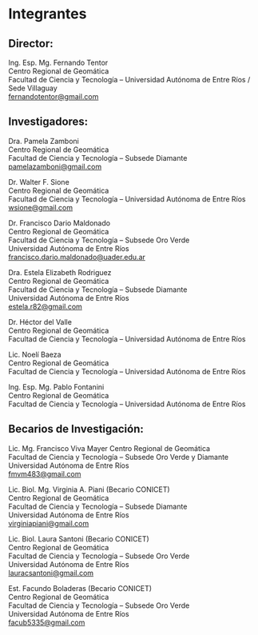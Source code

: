 # Integrantes
## Director:

Ing. Esp. Mg. Fernando Tentor  
Centro Regional de Geomática  
Facultad de Ciencia y Tecnología – Universidad Autónoma de Entre Ríos / Sede Villaguay  
fernandotentor@gmail.com  
 
## Investigadores:

Dra. Pamela Zamboni  
Centro Regional de Geomática  
Facultad de Ciencia y Tecnología – Subsede Diamante  
pamelazamboni@gmail.com  

Dr. Walter F. Sione  
Centro Regional de Geomática  
Facultad de Ciencia y Tecnología – Universidad Autónoma de Entre Ríos  
wsione@gmail.com  

Dr. Francisco Dario Maldonado  
Centro Regional de Geomática  
Facultad de Ciencia y Tecnología – Subsede Oro Verde  
Universidad Autónoma de Entre Ríos  
francisco.dario.maldonado@uader.edu.ar  

Dra. Estela Elizabeth Rodriguez  
Centro Regional de Geomática  
Facultad de Ciencia y Tecnología – Subsede Diamante  
Universidad Autónoma de Entre Ríos  
estela.r82@gmail.com  

Dr. Héctor del Valle  
Centro Regional de Geomática  
Facultad de Ciencia y Tecnología – Universidad Autónoma de Entre Ríos  

Lic. Noelí Baeza  
Centro Regional de Geomática  
Facultad de Ciencia y Tecnología – Universidad Autónoma de Entre Ríos  

Ing. Esp. Mg. Pablo Fontanini  
Centro Regional de Geomática  
Facultad de Ciencia y Tecnología – Universidad Autónoma de Entre Ríos  

## Becarios de Investigación:

Lic. Mg. Francisco Viva Mayer 
Centro Regional de Geomática  
Facultad de Ciencia y Tecnología – Subsede Oro Verde y Diamante  
Universidad Autónoma de Entre Ríos  
fmvm483@gmail.com

Lic. Biol. Mg. Virginia A. Piani (Becario CONICET)  
Centro Regional de Geomática  
Facultad de Ciencia y Tecnología – Subsede Diamante  
Universidad Autónoma de Entre Ríos  
virginiapiani@gmail.com  

Lic. Biol. Laura Santoni (Becario CONICET)  
Centro Regional de Geomática  
Facultad de Ciencia y Tecnología – Subsede Oro Verde  
Universidad Autónoma de Entre Ríos  
lauracsantoni@gmail.com  

Est. Facundo Boladeras (Becario CONICET)  
Centro Regional de Geomática  
Facultad de Ciencia y Tecnología – Subsede Oro Verde  
Universidad Autónoma de Entre Ríos  
facub5335@gmail.com  
